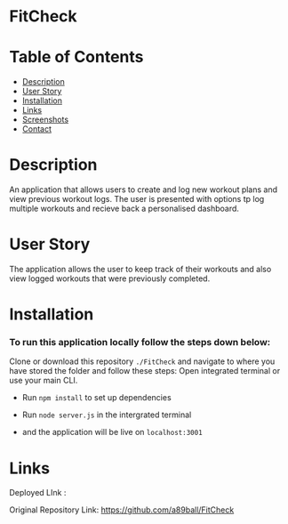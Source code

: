 # FitCheck
# Table of Contents
- [Description](#description)
- [User Story](#user-Story)
- [Installation](#installation)
- [Links](#links)
- [Screenshots](#screenshots)
- [Contact](#contact)

# Description
An application that allows users to create and log new workout plans and view previous workout logs.
The user is presented with options tp log multiple workouts and recieve back a personalised dashboard.

# User Story
The application allows the user to keep track of their workouts and also view logged workouts that were previously completed.

# Installation
### To run this application locally follow the steps down below:
Clone or download this repository `./FitCheck` and navigate to where you have stored the folder and follow these steps:
Open integrated terminal or use your main CLI.

* Run `npm install` to set up dependencies

* Run `node server.js` in the intergrated terminal

* and the application will be live on `localhost:3001`

# Links 

Deployed LInk :

Original Repository Link: https://github.com/a89ball/FitCheck


